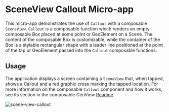 # SceneView Callout Micro-app

This micro-app demonstrates the use of `Callout` with a composable `SceneView`. `Callout` is a composable function which renders an empty composable Box placed at some point or GeoElement on a Scene. The content of the composable Box is customizable, while the container of the Box is a stylable rectangular shape with a leader line positioned at the point of the tap or GeoElement passed into the `Callout` composable functions.

## Usage

The application displays a screen containing a `SceneView` that, when tapped, shows a Callout and a red graphic cross marking the tapped location.
For more information on the composable `Callout` component and how it works, see its section in the composable GeoView [Readme](../../toolkit/geoview-compose#display-a-callout).

![scene-view-callout](https://github.com/user-attachments/assets/ed237ebf-3b69-4459-adde-2d7554326ba4)
